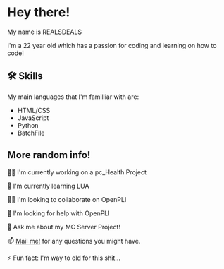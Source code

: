 # Hey there!

My name is REALSDEALS

I'm a 22 year old which has a passion for coding and learning on how to code!

## 🛠 Skills

My main languages that I'm familliar with are:

- HTML/CSS
- JavaScript
- Python
- BatchFile

## More random info!

👩‍💻 I'm currently working on a pc_Health Project

🧠 I'm currently learning LUA

👯‍♀️ I'm looking to collaborate on OpenPLI

🤔 I'm looking for help with OpenPLI

💬 Ask me about my MC Server Project!

📫 [Mail me!](mailto:realsdeals@gmail.com?subject=Question% "Question?") for any questions you might have.

⚡️ Fun fact: I'm way to old for this shit...
